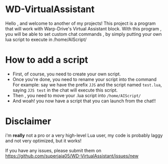 # WD-VirtualAssistant
 
 Hello , and welcome to another of my projects! 
 This project is a program that will work with Warp-Drive's Virtual Assistant block.
 With this program , you will be able to set custom chat commands , by simply putting your own lua script to execute in /home/AIScript/
 
# How to add a script
 - First, of course, you need to create your own script.
 - Once you're done, you need to rename your script into the command
 For example: say we have the prefix `JJS` and the script named `test.lua`, saying `JJS test` in the chat will execute this script.
 - Then , you need to move your .lua script into `/home/AIScript/`
 - And woah! you now have a script that you can launch from the chat!!
 
# Disclaimer
 i'm **really** not a pro or a very high-level Lua user, my code is probably laggy and not very optimized, but it works!
 
 If you have any issues, please submit them on https://github.com/superjaja05/WD-VirtualAssistant/issues/new
